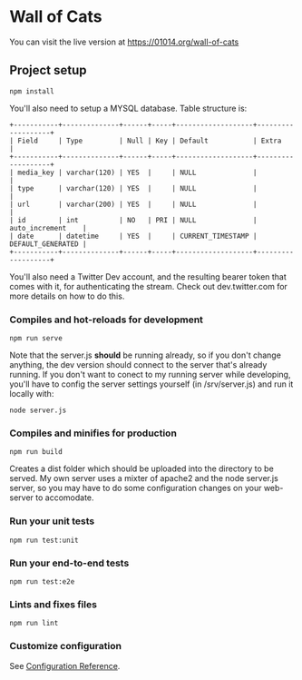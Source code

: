 # Wall of Cats

You can visit the live version at https://01014.org/wall-of-cats

## Project setup
```
npm install
```
You'll also need to setup a MYSQL database.  Table structure is:
```
+-----------+--------------+------+-----+-------------------+-------------------+
| Field     | Type         | Null | Key | Default           | Extra             |
+-----------+--------------+------+-----+-------------------+-------------------+
| media_key | varchar(120) | YES  |     | NULL              |                   |
| type      | varchar(120) | YES  |     | NULL              |                   |
| url       | varchar(200) | YES  |     | NULL              |                   |
| id        | int          | NO   | PRI | NULL              | auto_increment    |
| date      | datetime     | YES  |     | CURRENT_TIMESTAMP | DEFAULT_GENERATED |
+-----------+--------------+------+-----+-------------------+-------------------+
```

You'll also need a Twitter Dev account, and the resulting bearer token that comes with it, for authenticating the stream.  Check out dev.twitter.com for more details on how to do this. 

### Compiles and hot-reloads for development
```
npm run serve
```

Note that the server.js **should** be running already, so if you don't change anything, the dev version should connect to the server that's already running.  If you don't want to conect to my running server while developing, you'll have to config the server settings yourself (in /srv/server.js) and run it locally with:

```
node server.js
```

### Compiles and minifies for production
```
npm run build
```

Creates a dist folder which should be uploaded into the directory to be served.  My own server uses a mixter of apache2 and the node server.js server, so you may have to do some configuration changes on your web-server to accomodate.  

### Run your unit tests
```
npm run test:unit
```

### Run your end-to-end tests
```
npm run test:e2e
```

### Lints and fixes files
```
npm run lint
```

### Customize configuration
See [Configuration Reference](https://cli.vuejs.org/config/).

